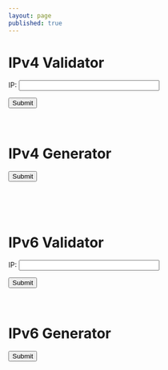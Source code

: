 ```yaml
---
layout: page
published: true
---
```


<h1>IPv4 Validator</h1>
<form onsubmit="isValidIPv4(); return false">
  <p>
    <label for="ip" style="width: 100px;">IP: </label>
    <input id="ip" name="ip" type="ip" size="32">
  </p>
  <input type="submit"/>
</form>

<div id="validator" style="margin-top: 10px; padding: 10px 5px; color: #444; line-height: 1.5;"></div>
<script>
  var f = document.forms[0];

  function isValidIPv4() {

    var validator = document.querySelector('#validator');

    var result = /^(([1-9]?\d|1\d\d|2[0-4]\d|25[0-5])(\.(?!$)|$)){4}$/.test(f.ip.value);
   
    window.setTimeout(_ => {
      validator.innerHTML = result ? "Valid format" : "Invalid format"
    })
  }
</script>


<h1>IPv4 Generator</h1>
<form onsubmit="generateIPv4(); return false">
  <p>
    <input type="submit"/>
  </p>
</form>

<div id="out" style="margin-top: 10px; padding: 10px 5px; color: #444; line-height: 1.5;"></div>
<script>
  function randomIPv4() {         
    return Math.floor(Math.random() * 256);
  }

  function generateIPv4() {

    var out = document.querySelector('#out');

    var result = `${randomIPv4()}.${randomIPv4()}.${randomIPv4()}.${randomIPv4()}`
   
    window.setTimeout(_ => {
      out.innerHTML = result
    })
  }
</script>

<br>

<h1>IPv6 Validator</h1>
<form onsubmit="isValidIPv6(); return false">
  <p>
    <label for="ip" style="width: 100px;">IP: </label>
    <input id="ip" name="ip" type="ip" size="32">
  </p>
  <input type="submit"/>
</form>

<div id="ipv6valid" style="margin-top: 10px; padding: 10px 5px; color: #444; line-height: 1.5;"></div>
<script>
  var f = document.forms[0];

  function isValidIPv6() {

    var ipv6valid = document.querySelector('#ipv6valid');

    var result = /(([0-9a-fA-F]{1,4}:){7,7}[0-9a-fA-F]{1,4}|([0-9a-fA-F]{1,4}:){1,7}:|([0-9a-fA-F]{1,4}:){1,6}:[0-9a-fA-F]{1,4}|([0-9a-fA-F]{1,4}:){1,5}(:[0-9a-fA-F]{1,4}){1,2}|([0-9a-fA-F]{1,4}:){1,4}(:[0-9a-fA-F]{1,4}){1,3}|([0-9a-fA-F]{1,4}:){1,3}(:[0-9a-fA-F]{1,4}){1,4}|([0-9a-fA-F]{1,4}:){1,2}(:[0-9a-fA-F]{1,4}){1,5}|[0-9a-fA-F]{1,4}:((:[0-9a-fA-F]{1,4}){1,6})|:((:[0-9a-fA-F]{1,4}){1,7}|:)|fe80:(:[0-9a-fA-F]{0,4}){0,4}%[0-9a-zA-Z]{1,}|::(ffff(:0{1,4}){0,1}:){0,1}((25[0-5]|(2[0-4]|1{0,1}[0-9]){0,1}[0-9])\.){3,3}(25[0-5]|(2[0-4]|1{0,1}[0-9]){0,1}[0-9])|([0-9a-fA-F]{1,4}:){1,4}:((25[0-5]|(2[0-4]|1{0,1}[0-9]){0,1}[0-9])\.){3,3}(25[0-5]|(2[0-4]|1{0,1}[0-9]){0,1}[0-9]))/.test(f.ip.value);
    
window.setTimeout(_ => {
      ipv6valid.innerHTML = result ? "Valid format" : "Invalid format"
    })
  }
</script>


<h1>IPv6 Generator</h1>
<form onsubmit="generateIPv6(); return false">
  <p>
    <input type="submit"/>
  </p>
</form>

<div id="genipv6" style="margin-top: 10px; padding: 10px 5px; color: #444; line-height: 1.5;"></div>
<script>
  function generateIPv6() {

    var genipv6 = document.querySelector('#genipv6');

    var result = [...Array(8)].map(x => Math.floor(Math.random() * 65535).toString(16)).join(":")
   
    window.setTimeout(_ => {
      genipv6.innerHTML = result
    })
  }
</script>
